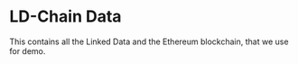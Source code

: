# LD-Chain Data

This contains all the Linked Data and the Ethereum blockchain, that we use for demo. 
